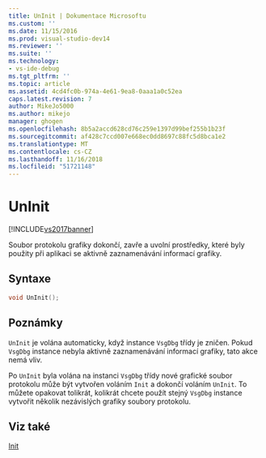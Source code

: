 ```yaml
---
title: UnInit | Dokumentace Microsoftu
ms.custom: ''
ms.date: 11/15/2016
ms.prod: visual-studio-dev14
ms.reviewer: ''
ms.suite: ''
ms.technology:
- vs-ide-debug
ms.tgt_pltfrm: ''
ms.topic: article
ms.assetid: 4cd4fc0b-974a-4e61-9ea8-0aaa1a0c52ea
caps.latest.revision: 7
author: MikeJo5000
ms.author: mikejo
manager: ghogen
ms.openlocfilehash: 8b5a2accd628cd76c259e1397d99bef255b1b23f
ms.sourcegitcommit: af428c7ccd007e668ec0dd8697c88fc5d8bca1e2
ms.translationtype: MT
ms.contentlocale: cs-CZ
ms.lasthandoff: 11/16/2018
ms.locfileid: "51721148"
---
```

# <a name="uninit"></a>UnInit
[!INCLUDE[vs2017banner](../includes/vs2017banner.md)]

Soubor protokolu grafiky dokončí, zavře a uvolní prostředky, které byly použity při aplikaci se aktivně zaznamenávání informací grafiky.  
  
## <a name="syntax"></a>Syntaxe  
  
```cpp  
void UnInit();  
```  
  
## <a name="remarks"></a>Poznámky  
 `UnInit` je volána automaticky, když instance `VsgDbg` třídy je zničen. Pokud `VsgDbg` instance nebyla aktivně zaznamenávání informací grafiky, tato akce nemá vliv.  
  
 Po `UnInit` byla volána na instanci `VsgDbg` třídy nové grafické soubor protokolu může být vytvořen voláním `Init` a dokončí voláním `UnInit`. To můžete opakovat tolikrát, kolikrát chcete použít stejný `VsgDbg` instance vytvořit několik nezávislých grafiky soubory protokolu.  
  
## <a name="see-also"></a>Viz také  
 [Init](../debugger/init.md)



